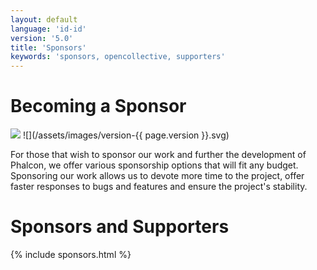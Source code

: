 ```yaml
---
layout: default
language: 'id-id'
version: '5.0'
title: 'Sponsors'
keywords: 'sponsors, opencollective, supporters'
---
```


# Becoming a Sponsor
![](/assets/images/document-status-stable-success.svg) ![](/assets/images/version-{{ page.version }}.svg)

For those that wish to sponsor our work and further the development of Phalcon, we offer various sponsorship options that will fit any budget. Sponsoring our work allows us to devote more time to the project, offer faster responses to bugs and features and ensure the project's stability.

# Sponsors and Supporters

{% include sponsors.html %}
